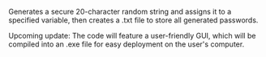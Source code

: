 Generates a secure 20-character random string and assigns it to a specified variable, then creates a .txt file to store all generated passwords.

Upcoming update: The code will feature a user-friendly GUI, which will be compiled into an .exe file for easy deployment on the user's computer.
